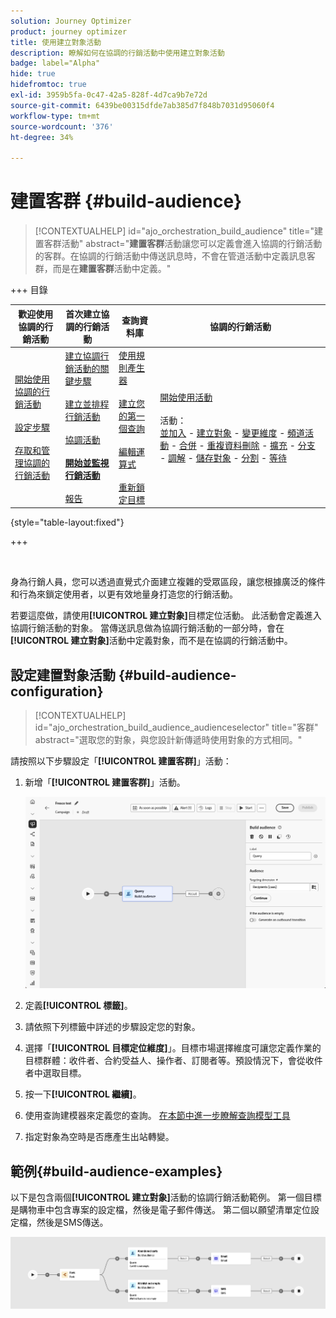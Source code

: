 ```yaml
---
solution: Journey Optimizer
product: journey optimizer
title: 使用建立對象活動
description: 瞭解如何在協調的行銷活動中使用建立對象活動
badge: label="Alpha"
hide: true
hidefromtoc: true
exl-id: 3959b5fa-0c47-42a5-828f-4d7ca9b7e72d
source-git-commit: 6439be00315dfde7ab385d7f848b7031d95060f4
workflow-type: tm+mt
source-wordcount: '376'
ht-degree: 34%

---
```


# 建置客群 {#build-audience}

>[!CONTEXTUALHELP]
>id="ajo_orchestration_build_audience"
>title="建置客群活動"
>abstract="**建置客群**&#x200B;活動讓您可以定義會進入協調的行銷活動的客群。在協調的行銷活動中傳送訊息時，不會在管道活動中定義訊息客群，而是在&#x200B;**建置客群**&#x200B;活動中定義。"

+++ 目錄

| 歡迎使用協調的行銷活動 | 首次建立協調的行銷活動 | 查詢資料庫 | 協調的行銷活動 |
|---|---|---|---|
| [開始使用協調的行銷活動](gs-orchestrated-campaigns.md)<br/><br/>[設定步驟](configuration-steps.md)<br/><br/>[存取和管理協調的行銷活動](access-manage-orchestrated-campaigns.md) | [建立協調行銷活動的關鍵步驟](gs-campaign-creation.md)<br/><br/>[建立並排程行銷活動](create-orchestrated-campaign.md)<br/><br/>[協調活動](orchestrate-activities.md)<br/><br/><b>[開始並監視行銷活動](start-monitor-campaigns.md)</b><br/><br/>[報告](reporting-campaigns.md) | [使用規則產生器](orchestrated-rule-builder.md)<br/><br/>[建立您的第一個查詢](build-query.md)<br/><br/>[編輯運算式](edit-expressions.md)<br/><br/>[重新鎖定目標](retarget.md) | [開始使用活動](activities/about-activities.md)<br/><br/>活動：<br/>[並加入](activities/and-join.md) - [建立對象](activities/build-audience.md) - [變更維度](activities/change-dimension.md) - [頻道活動](activities/channels.md) - [合併](activities/combine.md) - [重複資料刪除](activities/deduplication.md) - [擴充](activities/enrichment.md) - [分支](activities/fork.md) - [調解](activities/reconciliation.md) - [儲存對象](save-audience.md) - [分割](activities/split.md) - [等待](activities/wait.md) |

{style="table-layout:fixed"}

+++

<br/>

身為行銷人員，您可以透過直覺式介面建立複雜的受眾區段，讓您根據廣泛的條件和行為來鎖定使用者，以更有效地量身打造您的行銷活動。

若要這麼做，請使用&#x200B;**[!UICONTROL 建立對象]**&#x200B;目標定位活動。 此活動會定義進入協調行銷活動的對象。 當傳送訊息做為協調行銷活動的一部分時，會在&#x200B;**[!UICONTROL 建立對象]**&#x200B;活動中定義對象，而不是在協調的行銷活動中。

## 設定建置對象活動 {#build-audience-configuration}

>[!CONTEXTUALHELP]
>id="ajo_orchestration_build_audience_audienceselector"
>title="客群"
>abstract="選取您的對象，與您設計新傳遞時使用對象的方式相同。"

請按照以下步驟設定「**[!UICONTROL 建置客群]**」活動：

1. 新增「**[!UICONTROL 建置客群]**」活動。

   ![](../assets/build-audience.png)

1. 定義&#x200B;**[!UICONTROL 標籤]**。

1. 請依照下列標籤中詳述的步驟設定您的對象。

1. 選擇「**[!UICONTROL 目標定位維度]**」。目標市場選擇維度可讓您定義作業的目標群體：收件者、合約受益人、操作者、訂閱者等。預設情況下，會從收件者中選取目標。

1. 按一下&#x200B;**[!UICONTROL 繼續]**。

1. 使用查詢建模器來定義您的查詢。 [在本節中進一步瞭解查詢模型工具](../orchestrated-rule-builder.md)

1. 指定對象為空時是否應產生出站轉變。

## 範例{#build-audience-examples}

以下是包含兩個&#x200B;**[!UICONTROL 建立對象]**&#x200B;活動的協調行銷活動範例。 第一個目標是購物車中包含專案的設定檔，然後是電子郵件傳送。 第二個以願望清單定位設定檔，然後是SMS傳送。

![](../assets/build-audience-2.png)
